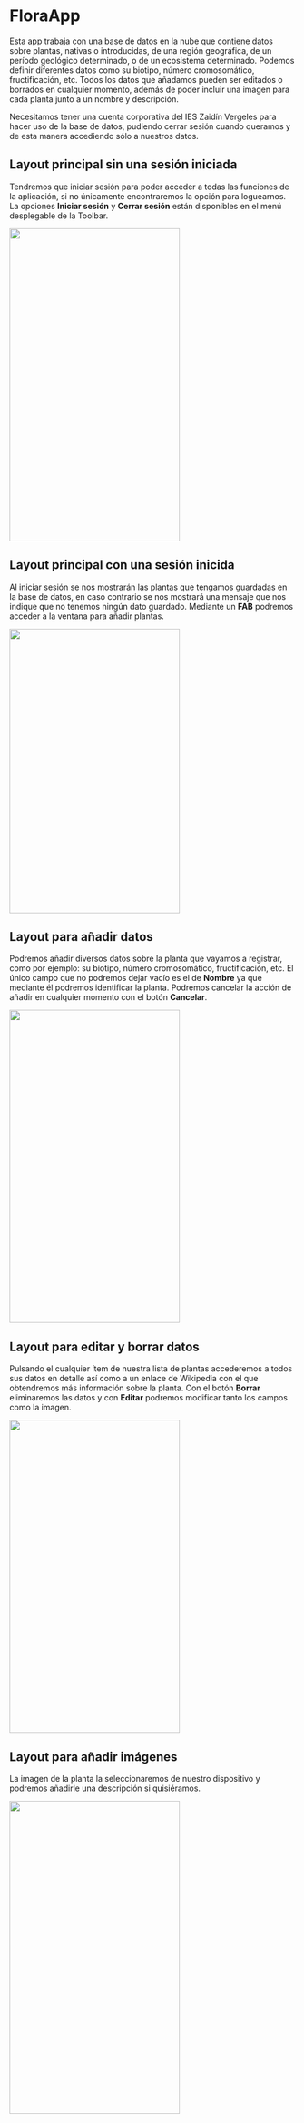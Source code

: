 # FloraApp

Esta app trabaja con una base de datos en la nube que contiene datos sobre plantas, nativas o introducidas, de una región geográfica, de un período geológico determinado, o de un ecosistema determinado. Podemos definir diferentes datos como su biotipo, número cromosomático, fructificación, etc.
Todos los datos que añadamos pueden ser editados o borrados en cualquier momento, además de poder incluir una imagen para cada planta junto a un nombre y descripción.

Necesitamos tener una cuenta corporativa del IES Zaidín Vergeles para hacer uso de la base de datos, pudiendo cerrar sesión cuando queramos y de esta manera accediendo sólo a nuestros datos.

## Layout principal sin una sesión iniciada

Tendremos que iniciar sesión para poder acceder a todas las funciones de la aplicación, si no únicamente encontraremos la opción para loguearnos. La opciones <b>Iniciar sesión</b> y <b>Cerrar sesión</b> están disponibles en el menú desplegable de la Toolbar.

<img src="https://user-images.githubusercontent.com/81225623/158145346-bfa3de15-7103-4207-80d5-63b52ee71238.png" width="300" height="550">

## Layout principal con una sesión inicida

Al iniciar sesión se nos mostrarán las plantas que tengamos guardadas en la base de datos, en caso contrario se nos mostrará una mensaje que nos indique que no tenemos ningún dato guardado. Mediante un <b>FAB</b> podremos acceder a la ventana para añadir plantas.

<img src="https://user-images.githubusercontent.com/81225623/157614806-db647df3-3596-49f7-85c1-08553ca1240e.png" width="300" height="500">

## Layout para añadir datos

Podremos añadir diversos datos sobre la planta que vayamos a registrar, como por ejemplo: su biotipo, número cromosomático, fructificación, etc. El único campo que no podremos dejar vacío es el de <b>Nombre</b> ya que mediante él podremos identificar la planta. Podremos cancelar la acción de añadir en cualquier momento con el botón <b>Cancelar</b>.

<img src="https://user-images.githubusercontent.com/81225623/156465976-27e71396-2fa2-4280-bf69-083afeb63b60.jpg" width="300" height="550">

## Layout para editar y borrar datos

Pulsando el cualquier ítem de nuestra lista de plantas accederemos a todos sus datos en detalle así como a un enlace de Wikipedia con el que obtendremos más información sobre la planta. Con el botón <b>Borrar</b> eliminaremos las datos y con <b>Editar</b> podremos modificar tanto los campos como la imagen.

<img src="https://user-images.githubusercontent.com/81225623/156929057-7b36cfdc-3b6a-4a80-8504-bd074f85fbfa.jpg" width="300" height="550">

## Layout para añadir imágenes

La imagen de la planta la seleccionaremos de nuestro dispositivo y podremos añadirle una descripción si quisiéramos.

<img src="https://user-images.githubusercontent.com/81225623/156929129-6f8caa2a-3fb6-42a9-bb22-222571ea6232.jpg" width="300" height="550">
